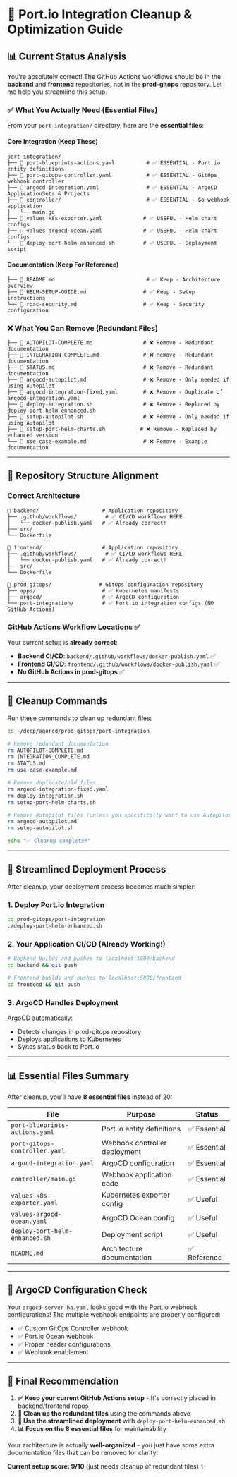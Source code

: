 # 🧹 Port.io Integration Cleanup & Optimization Guide

## 📊 **Current Status Analysis**

You're absolutely correct! The GitHub Actions workflows should be in the **backend** and **frontend** repositories, not in the **prod-gitops** repository. Let me help you streamline this setup.

### ✅ **What You Actually Need (Essential Files)**

From your `port-integration/` directory, here are the **essential files**:

#### **Core Integration (Keep These)**
```
port-integration/
├── 📄 port-blueprints-actions.yaml          # ✅ ESSENTIAL - Port.io entity definitions
├── 📄 port-gitops-controller.yaml           # ✅ ESSENTIAL - GitOps webhook controller  
├── 📄 argocd-integration.yaml               # ✅ ESSENTIAL - ArgoCD ApplicationSets & Projects
├── 📂 controller/                           # ✅ ESSENTIAL - Go webhook application
│   └── main.go
├── 📄 values-k8s-exporter.yaml             # ✅ USEFUL - Helm chart configs
├── 📄 values-argocd-ocean.yaml             # ✅ USEFUL - Helm chart configs
└── 📄 deploy-port-helm-enhanced.sh         # ✅ USEFUL - Deployment script
```

#### **Documentation (Keep For Reference)**
```
├── 📄 README.md                             # ✅ Keep - Architecture overview
├── 📄 HELM-SETUP-GUIDE.md                  # ✅ Keep - Setup instructions
└── 📄 rbac-security.md                     # ✅ Keep - Security configuration
```

### ❌ **What You Can Remove (Redundant Files)**

```
├── 📄 AUTOPILOT-COMPLETE.md                # ❌ Remove - Redundant documentation
├── 📄 INTEGRATION_COMPLETE.md              # ❌ Remove - Redundant documentation  
├── 📄 STATUS.md                            # ❌ Remove - Redundant documentation
├── 📄 argocd-autopilot.md                  # ❌ Remove - Only needed if using Autopilot
├── 📄 argocd-integration-fixed.yaml        # ❌ Remove - Duplicate of argocd-integration.yaml
├── 📄 deploy-integration.sh                # ❌ Remove - Replaced by deploy-port-helm-enhanced.sh
├── 📄 setup-autopilot.sh                   # ❌ Remove - Only needed if using Autopilot
├── 📄 setup-port-helm-charts.sh           # ❌ Remove - Replaced by enhanced version
└── 📄 use-case-example.md                  # ❌ Remove - Example documentation
```

---

## 🔄 **Repository Structure Alignment**

### **Correct Architecture**

```
📁 backend/                    # Application repository
├── .github/workflows/         # ✅ CI/CD workflows HERE
│   └── docker-publish.yaml   # ✅ Already correct!
├── src/                      
└── Dockerfile

📁 frontend/                   # Application repository  
├── .github/workflows/         # ✅ CI/CD workflows HERE
│   └── docker-publish.yaml   # ✅ Already correct!
├── src/
└── Dockerfile

📁 prod-gitops/               # GitOps configuration repository
├── apps/                     # ✅ Kubernetes manifests
├── argocd/                   # ✅ ArgoCD configuration
└── port-integration/         # ✅ Port.io integration configs (NO GitHub Actions)
```

### **GitHub Actions Workflow Locations** ✅

Your current setup is **already correct**:
- **Backend CI/CD**: `backend/.github/workflows/docker-publish.yaml` ✅
- **Frontend CI/CD**: `frontend/.github/workflows/docker-publish.yaml` ✅ 
- **No GitHub Actions in prod-gitops** ✅

---

## 🧹 **Cleanup Commands**

Run these commands to clean up redundant files:

```bash
cd ~/deep/agorcd/prod-gitops/port-integration

# Remove redundant documentation
rm AUTOPILOT-COMPLETE.md
rm INTEGRATION_COMPLETE.md  
rm STATUS.md
rm use-case-example.md

# Remove duplicate/old files
rm argocd-integration-fixed.yaml
rm deploy-integration.sh
rm setup-port-helm-charts.sh

# Remove Autopilot files (unless you specifically want to use Autopilot)
rm argocd-autopilot.md
rm setup-autopilot.sh

echo "✅ Cleanup complete!"
```

---

## 🎯 **Streamlined Deployment Process**

After cleanup, your deployment process becomes much simpler:

### **1. Deploy Port.io Integration**
```bash
cd prod-gitops/port-integration
./deploy-port-helm-enhanced.sh
```

### **2. Your Application CI/CD** (Already Working!)
```bash
# Backend builds and pushes to localhost:5000/backend
cd backend && git push

# Frontend builds and pushes to localhost:5000/frontend  
cd frontend && git push
```

### **3. ArgoCD Handles Deployment**
ArgoCD automatically:
- Detects changes in prod-gitops repository
- Deploys applications to Kubernetes
- Syncs status back to Port.io

---

## 📊 **Essential Files Summary**

After cleanup, you'll have **8 essential files** instead of 20:

| File | Purpose | Status |
|------|---------|---------|
| `port-blueprints-actions.yaml` | Port.io entity definitions | ✅ Essential |
| `port-gitops-controller.yaml` | Webhook controller deployment | ✅ Essential |
| `argocd-integration.yaml` | ArgoCD configuration | ✅ Essential |
| `controller/main.go` | Webhook application code | ✅ Essential |
| `values-k8s-exporter.yaml` | Kubernetes exporter config | ✅ Useful |
| `values-argocd-ocean.yaml` | ArgoCD Ocean config | ✅ Useful |
| `deploy-port-helm-enhanced.sh` | Deployment script | ✅ Useful |
| `README.md` | Architecture documentation | ✅ Reference |

---

## 🔧 **ArgoCD Configuration Check**

Your `argocd-server-ha.yaml` looks good with the Port.io webhook configurations! The multiple webhook endpoints are properly configured:

- ✅ Custom GitOps Controller webhook
- ✅ Port.io Ocean webhook  
- ✅ Proper header configurations
- ✅ Webhook enablement

---

## 🎉 **Final Recommendation**

1. **✅ Keep your current GitHub Actions setup** - It's correctly placed in backend/frontend repos
2. **🧹 Clean up the redundant files** using the commands above
3. **🚀 Use the streamlined deployment** with `deploy-port-helm-enhanced.sh`
4. **📊 Focus on the 8 essential files** for maintainability

Your architecture is actually **well-organized** - you just have some extra documentation files that can be removed for clarity!

**Current setup score: 9/10** (just needs cleanup of redundant files) ✨
